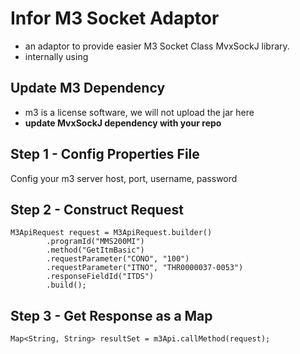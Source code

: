 # **Infor M3 Socket Adaptor** 
- an adaptor to provide easier M3 Socket Class MvxSockJ library.
- internally using 

## Update M3 Dependency
- m3 is a license software, we will not upload the jar here
- **update MvxSockJ dependency with your repo**

## Step 1 - Config Properties File
 Config your m3 server host, port, username, password

## Step 2 - Construct Request
```
M3ApiRequest request = M3ApiRequest.builder()
        .programId("MMS200MI")
        .method("GetItmBasic")
        .requestParameter("CONO", "100")
        .requestParameter("ITNO", "THR0000037-0053")
        .responseFieldId("ITDS")
        .build();
```
## Step 3 - Get Response as a Map
```
Map<String, String> resultSet = m3Api.callMethod(request);
```
